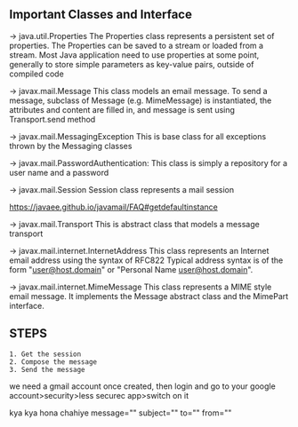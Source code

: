 ## Important Classes and Interface
  -> java.util.Properties
    The Properties class represents a persistent set of properties.
    The Properties can be saved to a stream or loaded from a stream.
    Most Java application need to use properties at some point, generally to store simple parameters as key-value pairs, outside of compiled code

  -> javax.mail.Message
    This class models an email message. To send a message, subclass of Message (e.g. MimeMessage) is instantiated, the attributes and content are filled in, and message is sent using Transport.send method

  -> javax.mail.MessagingException
    This is base class for all exceptions thrown by the Messaging classes

  -> javax.mail.PasswordAuthentication:
    This class is simply a repository for a user name and a password

  -> javax.mail.Session
    Session class represents a mail session

  https://javaee.github.io/javamail/FAQ#getdefaultinstance

  -> javax.mail.Transport
    This is abstract class that models a message transport

  -> javax.mail.internet.InternetAddress
    This class represents an Internet email address using the syntax of RFC822
    Typical address syntax is of the form "user@host.domain" or "Personal Name <user@host.domain>".

  -> javax.mail.internet.MimeMessage
    This class represents a MIME style email message. It implements the Message abstract class and the MimePart interface.


## STEPS
	1. Get the session
	2. Compose the message
	3. Send the message

we need a gmail account
once created, then login and go to your google account>security>less securec app>switch on it

kya kya hona chahiye
	message=""
	subject=""
	to=""
	from=""
